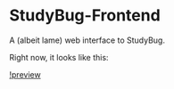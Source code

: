 # StudyBug-Frontend
A (albeit lame) web interface to StudyBug.

Right now, it looks like this:

[!preview](http://i1158.photobucket.com/albums/p618/g12mcgov/Screen%20Shot%202015-02-03%20at%2012.01.39%20AM.png)
